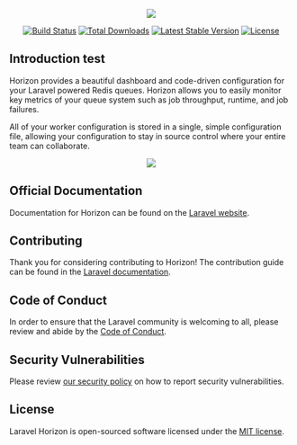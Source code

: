 <p align="center"><img src="https://laravel.com/assets/img/components/logo-horizon.svg"></p>

<p align="center">
<a href="https://github.com/laravel/horizon/actions"><img src="https://github.com/laravel/horizon/workflows/tests/badge.svg" alt="Build Status"></a>
<a href="https://packagist.org/packages/laravel/horizon"><img src="https://img.shields.io/packagist/dt/laravel/horizon" alt="Total Downloads"></a>
<a href="https://packagist.org/packages/laravel/horizon"><img src="https://img.shields.io/packagist/v/laravel/horizon" alt="Latest Stable Version"></a>
<a href="https://packagist.org/packages/laravel/horizon"><img src="https://img.shields.io/packagist/l/laravel/horizon" alt="License"></a>
</p>

## Introduction test

Horizon provides a beautiful dashboard and code-driven configuration for your Laravel powered Redis queues. Horizon allows you to easily monitor key metrics of your queue system such as job throughput, runtime, and job failures.

All of your worker configuration is stored in a single, simple configuration file, allowing your configuration to stay in source control where your entire team can collaborate.

<p align="center">
<img src="https://laravel.com/img/docs/horizon-example.png">
</p>

## Official Documentation

Documentation for Horizon can be found on the [Laravel website](https://laravel.com/docs/horizon).

## Contributing

Thank you for considering contributing to Horizon! The contribution guide can be found in the [Laravel documentation](https://laravel.com/docs/contributions).

## Code of Conduct

In order to ensure that the Laravel community is welcoming to all, please review and abide by the [Code of Conduct](https://laravel.com/docs/contributions#code-of-conduct).

## Security Vulnerabilities

Please review [our security policy](https://github.com/laravel/horizon/security/policy) on how to report security vulnerabilities.

## License

Laravel Horizon is open-sourced software licensed under the [MIT license](LICENSE.md).
